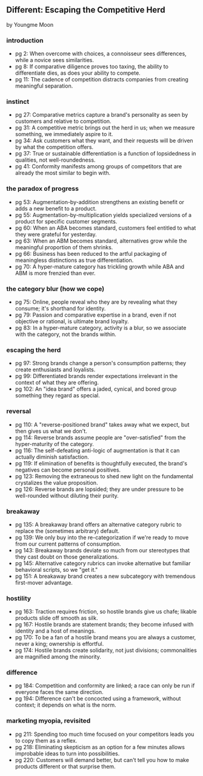 ## Different: Escaping the Competitive Herd

by Youngme Moon

### introduction
* pg 2: When overcome with choices, a connoisseur sees differences, while a novice sees similarities.
* pg 8: If comparative diligence proves too taxing, the ability to differentiate dies, as does your ability to compete.
* pg 11: The cadence of competition distracts companies from creating meaningful separation.

### instinct
* pg 27: Comparative metrics capture a brand's personality as seen by customers and relative to competition.
* pg 31: A competitive metric brings out the herd in us; when we measure something, we immediately aspire to it.
* pg 34: Ask customers what they want, and their requests will be driven by what the competition offers.
* pg 37: True or sustainable differentiation is a function of lopsidedness in qualities, not well-roundedness.
* pg 41: Conformity manifests among groups of competitors that are already the most similar to begin with.

### the paradox of progress
* pg 53: Augmentation-by-addition strengthens an existing benefit or adds a new benefit to a product.
* pg 55: Augmentation-by-multiplication yields specialized versions of a product for specific customer segments.
* pg 60: When an ABA becomes standard, customers feel entitled to what they were grateful for yesterday.
* pg 63: When an ABM becomes standard, alternatives grow while the meaningful proportion of them shrinks.
* pg 66: Business has been reduced to the artful packaging of meaningless distinctions as true differentiation.
* pg 70: A hyper-mature category has trickling growth while ABA and ABM is more frenzied than ever.

### the category blur (how we cope)
* pg 75: Online, people reveal who they are by revealing what they consume; it's shorthand for identity.
* pg 79: Passion and comparative expertise in a brand, even if not objective or rational, is ultimate brand loyalty.
* pg 83: In a hyper-mature category, activity is a blur, so we associate with the category, not the brands within.

### escaping the herd
* pg 97: Strong brands change a person's consumption patterns; they create enthusiasts and loyalists.
* pg 99: Differentiated brands render expectations irrelevant in the context of what they are offering.
* pg 102: An "idea brand" offers a jaded, cynical, and bored group something they regard as special.

### reversal
* pg 110: A "reverse-positioned brand" takes away what we expect, but then gives us what we don't.
* pg 114: Reverse brands assume people are "over-satisfied" from the hyper-maturity of the category.
* pg 116: The self-defeating anti-logic of augmentation is that it can actually diminish satisfaction.
* pg 119: If elimination of benefits is thoughtfully executed, the brand's negatives can become personal positives.
* pg 123: Removing the extraneous to shed new light on the fundamental crystalizes the value proposition.
* pg 126: Reverse brands are lopsided; they are under pressure to be well-rounded without diluting their purity.

### breakaway
* pg 135: A breakaway brand offers an alternative category rubric to replace the (sometimes arbitrary) default.
* pg 139: We only buy into the re-categorization if we're ready to move from our current patterns of consumption.
* pg 143: Breakaway brands deviate so much from our stereotypes that they cast doubt on those generalizations.
* pg 145: Alternative category rubrics can invoke alternative but familiar behavioral scripts, so we "get it."
* pg 151: A breakaway brand creates a new subcategory with tremendous first-mover advantage.

### hostility
* pg 163: Traction requires friction, so hostile brands give us chafe; likable products slide off smooth as silk.
* pg 167: Hostile brands are statement brands; they become infused with identity and a host of meanings.
* pg 170: To be a fan of a hostile brand means you are always a customer, never a king; ownership is effortful.
* pg 174: Hostile brands create solidarity, not just divisions; commonalities are magnified among the minority.

### difference
* pg 184: Competition and conformity are linked; a race can only be run if everyone faces the same direction.
* pg 194: Difference can't be concocted using a framework, without context; it depends on what is the norm.

### marketing myopia, revisited
* pg 211: Spending too much time focused on your competitors leads you to copy them as a reflex.
* pg 218: Eliminating skepticism as an option for a few minutes allows improbable ideas to turn into possibilities.
* pg 220: Customers will demand better, but can't tell you how to make products different or that surprise them.

